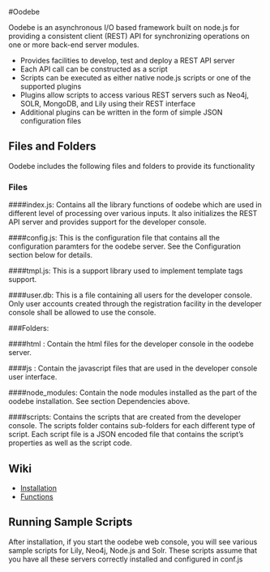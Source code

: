 #Oodebe

Oodebe is an asynchronous I/O based framework built on node.js for providing a consistent client (REST) API 
for synchronizing operations on one or more back-end server modules.


* Provides facilities to develop, test and deploy a REST API server
* Each API call can be constructed as a script
* Scripts can be executed as either native node.js scripts or one of the supported plugins
* Plugins allow scripts to access various REST servers such as Neo4j, SOLR, MongoDB, and Lily using their REST interface
* Additional plugins can be written in the form of simple JSON configuration files

## Files and Folders

Oodebe includes the following files and folders to provide its functionality

### Files

####index.js:
Contains all the library functions of oodebe which are used in different level of processing over various inputs. 
It also initializes the REST API server and provides support for the developer console.

####config.js:
This is the configuration file that contains all the configuration paramters for the oodebe server. See the Configuration section below for details.

####tmpl.js:
This is a support library used to implement template tags support.

####user.db:
This is a file containing all users for the developer console. Only user accounts created through the registration facility in the developer console shall be allowed to use the console.





###Folders:



####html :
Contain the html files for the developer console in the oodebe server.

####js :
Contain the javascript files that are used in the developer console user interface. 

####node_modules:
Contain the node modules installed as the part of the oodebe installation. See section Dependencies above.

####scripts:
Contains the scripts that are created from the developer console. The scripts folder contains sub-folders for each different type of script. 
Each script file is a JSON encoded file that contains the script’s properties as well as the script code.


## Wiki
* [Installation](https://github.com/oodebe/oodebe/wiki/Installation)
* [Functions](https://github.com/oodebe/oodebe/wiki/Functions)

   

   
   
   
   
   
   
   
   

## Running Sample Scripts

After installation, if you start the oodebe web console, you will see various sample scripts for Lily, Neo4j, Node.js 
and Solr.  These scripts assume that you have all these servers correctly installed and configured in conf.js

